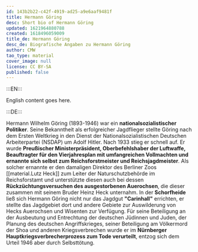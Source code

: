 ```yaml
---
id: 143b2b22-c42f-4919-ad25-a9e6aaf9481f
title: Hermann Göring
desc: Short bio of Hermann Göring
updated: 1621964880788
created: 1618496059009
title_de: Hermann Göring
desc_de: Biografische Angaben zu Hermann Göring
author: CMW
tao_type: material
cover_image: null
license: CC BY-SA
published: false
---
```


:::EN:::

English content goes here.

:::DE:::

Hermann Wilhelm Göring (1893-1946) war ein **nationalsozialistischer Politiker**. Seine Bekanntheit als erfolgreicher Jagdflieger stellte Göring nach dem Ersten Weltkrieg in den Dienst der Nationalsozialistischen Deutschen Arbeiterpartei (NSDAP) um Adolf Hitler. Nach 1933 stieg er schnell auf. Er wurde **Preußischer Ministerpräsident, Oberbefehlshaber der Luftwaffe, Beauftragter für den Vierjahresplan mit umfangreichen Vollmachten und ernannte sich selbst zum Reichsforstmeister und Reichsjagdmeister**.  Als solcher ernannte er den damaligen Direktor des Berliner Zoos [[material.Lutz Heck]] zum Leiter der Naturschutzbehörde im Reichsforstamt und unterstützte diesen auch bei dessen **Rückzüchtungsversuchen des ausgestorbenen  Auerochsen**, die dieser zusammen mit seinem Bruder Heinz Heck unternahm. In der **Schorfheide** ließ sich Hermann Göring nicht nur das Jagdgut **"Carinhall"** errichten,  er stellte das Jagdgebiet dort und andere Gebiete zur Auswilderung von Hecks Auerochsen und Wisenten zur Verfügung.
Für seine Beteiligung an der Ausbeutung und Entrechtung der deutschen Jüdinnen und Juden, der Planung des deutschen Angriffskrieges, seiner Beteiligung am Völkermord der Shoa und anderen Kriegsverbrechen wurde er im **Nürnberger Hauptkriegsverbrecherprozess zum Tode verurteilt**, entzog sich dem Urteil 1946 aber durch Selbsttötung.

